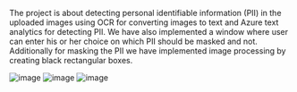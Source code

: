 The project is about detecting personal identifiable information (PII) 
in the uploaded images using OCR for converting images to text and Azure text analytics for detecting PII. 
We have also implemented a window where user can enter his or her choice on which PII should be masked and not.
Additionally for masking the PII we have implemented image processing by creating black rectangular boxes.


![image](https://github.com/user-attachments/assets/8711efe4-2368-4baa-bb7f-0612a931872e)
![image](https://github.com/user-attachments/assets/1aeaa9e3-f5a3-4948-a2e9-50f20b158b24)
![image](https://github.com/user-attachments/assets/c46ebef5-0293-4e77-9ea9-fd72ce3c30a4)



